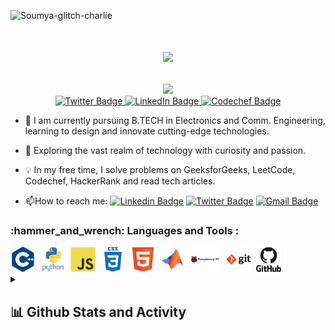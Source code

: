 <p align="left"><p></p><img src="https://komarev.com/ghpvc/?username=Soumya-glitch-charlie&label=Profile%20Views(👀) :&color=0e75b6&style=flat" alt="Soumya-glitch-charlie"/></p>

<h1 align="center"><p align="center">
  <a href="https://github.com/Soumya-glitch-charlie">
    <img src="https://readme-typing-svg.demolab.com?&font=Russo+One&lines=Hi%20There%20Fellas%20!! 🗣️;I%20am%20Soumyadeep%20a.k.a%20Soumya-glitch-charlie...;Always%20learning%20new%20things...;and%20trying%20to%20implement%20them...&%20Code&center=true&width=1000&height=70&color=FF56EAFF&vCenter=true&pause=1000&size=35"/>
  </a></p>
</h1>

<div id="header" align="center">
  <img src="https://undo.io/media/uploads/files/Frustrated_programmer.gif" width="335"/>
</div>

<div id="badges" align="center">
  <a href="https://twitter.com/kittu34823704">
    <img src="https://img.shields.io/badge/Twitter-blue?style=for-the-badge&logo=twitter&logoColor=white" alt="Twitter Badge"/>
  </a>
  <a href="https://www.linkedin.com/in/soumyadeep-das-b129971bb">
    <img src="https://img.shields.io/badge/LinkedIn-blue?style=for-the-badge&logo=linkedin&logoColor=white%22%20alt=%22LinkedIn%20Badge" alt="LinkedIn Badge"/>
  </a>
  <a href="https://www.codechef.com/users/sdas_321">
    <img src="https://img.shields.io/badge/Codechef-grey?style=for-the-badge&logo=codechef&logoColor=grey%22%20alt=%22Codechef%20Badge" alt="Codechef Badge"/>
  </a>
</div>



- 🌟 I am currently pursuing B.TECH in Electronics and Comm. Engineering, learning to design and innovate cutting-edge technologies.

- :mag_right: Exploring the vast realm of technology with curiosity and passion.

- :bulb: In my free time, I solve problems on GeeksforGeeks, LeetCode, Codechef, HackerRank and read tech articles.

- :mailbox:How to reach me: [![Linkedin Badge](https://img.shields.io/badge/-Soumyadeep-blue?style=flat&logo=Linkedin&logoColor=white)](https://www.linkedin.com/in/soumyadeep-das-b129971bb/)  [![Twitter Badge](https://img.shields.io/badge/-Soumyadeep-blue?style=flat&logo=Twitter&logoColor=white)](https://twitter.com/kittu34823704/)  [![Gmail Badge](https://img.shields.io/badge/-soumyadeepdas0712@gmail.com-grey?style=flat&logo=gmail&logoColor=white)](soumyadeepdas0712@gmail.com)




<h3> :hammer_and_wrench: Languages and Tools : 
</h3>

<div>
  <img src="https://github.com/devicons/devicon/blob/master/icons/cplusplus/cplusplus-plain.svg" title="C++" alt="Cpp" width="40" height="40"/>&nbsp;
  <img src="https://github.com/devicons/devicon/blob/master/icons/python/python-original-wordmark.svg" title="Python" alt="python" width="40" height="40"/>&nbsp;
  <img src="https://github.com/devicons/devicon/blob/master/icons/javascript/javascript-original.svg" title="JavaScript" alt="JavaScript" width="40" height="40"/>&nbsp;
  <img src="https://github.com/devicons/devicon/blob/master/icons/css3/css3-plain-wordmark.svg"  title="CSS3" alt="CSS" width="40" height="40"/>&nbsp;
  <img src="https://github.com/devicons/devicon/blob/master/icons/html5/html5-original.svg" title="HTML5" alt="HTML" width="40" height="40"/>&nbsp;
  <img src="https://github.com/devicons/devicon/blob/master/icons/matlab/matlab-original.svg" title="MatLab"  alt="MatLab" width="40" height="40"/>&nbsp;
  <img src="https://github.com/devicons/devicon/blob/master/icons/raspberrypi/raspberrypi-original-wordmark.svg" background-color="white" title="Raspberry Pi" alt="Raspberry Pi" zoom="30" width="50" height="40"/>&nbsp;
  <img src="https://github.com/devicons/devicon/blob/master/icons/git/git-original-wordmark.svg" title="Git" alt="Git" width="40" height="40"/>&nbsp;
  <img src="https://raw.githubusercontent.com/devicons/devicon/1119b9f84c0290e0f0b38982099a2bd027a48bf1/icons/github/github-original-wordmark.svg" background-color="white" title="GitHub" alt="GitHub" width="40" height="40"/>&nbsp;
</div>


<details> 
  <summary><h2>📊 Github Stats and Activity</h2></summary>

  <h3>🔥 Streak Stats</h3>

  <!-- GitHub Readme Streak Stats - https://github.com/Soumya-glitch-charlie/github-readme-streak-stats -->
  <p>
    <a href="https://github.com/Soumya-glitch-charlie/github-readme-streak-stats">
      <img title="🔥 Get streak stats for your profile at git.io/streak-stats" alt="Soumyadeep's streak" src="https://streak-stats.demolab.com/?user=Soumya-glitch-charlie&theme=monokai-metallian&hide_border=true"/>
    </a>
    <p>🔥 Get streak stats for your profile at <a href="https://git.io/streak-stats">git.io/streak-stats</a></p>
  </p>

  <h3>💻 GitHub Profile Stats</h3>

  <!-- https://github.com/anuraghazra/github-readme-stats -->

  <p><img  align="left" src="https://github-readme-stats.vercel.app/api/top-langs?username=Soumya-glitch-charlie&show_icons=true&theme=merko&locale=en&layout=compact" alt="Soumya-glitch-charlie"/>&nbsp;</p>
  
  <p>&nbsp;<img align="upper-right" src="https://github-readme-stats.vercel.app/api?username=Soumya-glitch-charlie&show_icons=true&theme=merko&locale=en&layout=compact" alt="Soumya-glitch-charlie"/></p>
  
  
  <b>Note:</b> Top languages is only a metric of the languages my public code consists of and doesn't reflect experience or skill level.
  
  <!-- https://github.com/ashutosh00710/github-readme-activity-graph -->

  <a href="https://github.com/ashutosh00710/github-readme-activity-graph"><img alt="Soumyadeep's Activity Graph" src="https://github-readme-activity-graph.cyclic.app/graph/?username=Soumya-glitch-charlie&bg_color=1F222E&color=F8D866&line=F85D7F&point=FFFFFF&hide_border=true"/></a>
  

<!--
**Soumya-glitch-charlie/Soumya-glitch-charlie** is a ✨ _special_ ✨ repository because its `README.md` (this file) appears on your GitHub profile.

Here are some ideas to get you started:

- 🔭 I’m currently working on ...
- 🌱 I’m currently learning ...
- 👯 I’m looking to collaborate on ...
- 🤔 I’m looking for help with ...
- 💬 Ask me about ...
- 📫 How to reach me: ...
- 😄 Pronouns: ...
- ⚡ Fun fact: ...
-->
